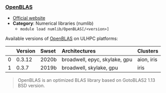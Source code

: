 ### [OpenBLAS](https://xianyi.github.com/OpenBLAS/)

* [Official website](https://xianyi.github.com/OpenBLAS/)
* __Category__: Numerical libraries (numlib)
    -  `module load numlib/OpenBLAS[/<version>]`

Available versions of [OpenBLAS](https://xianyi.github.com/OpenBLAS/) on ULHPC platforms:

|    | Version   | Swset   | Architectures                 | Clusters   |
|---:|:----------|:--------|:------------------------------|:-----------|
|  0 | 0.3.12    | 2020b   | broadwell, epyc, skylake, gpu | aion, iris |
|  1 | 0.3.7     | 2019b   | broadwell, skylake, gpu       | iris       |

> OpenBLAS is an optimized BLAS library based on GotoBLAS2 1.13 BSD version.
